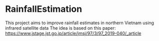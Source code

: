 # RainfallEstimation
This project aims to improve rainfall estimates in northern Vietnam using infrared satellite data
The idea is based on this paper: https://www.jstage.jst.go.jp/article/jmsj/97/3/97_2019-040/_article
